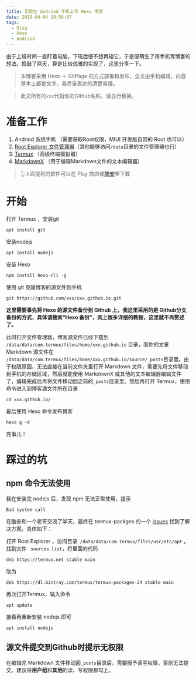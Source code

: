 ```yaml
---
title: 实现在 Andriod 手机上写 Hexo 博客
date: 2019-04-04 18:56:07
tags: 
  - Blog
  - Hexo
  - Andriod
---
```


由于上班时间一直盯着电脑，下班后便不想再碰它，于是便萌生了用手机写博客的想法。捣鼓了两天，算是比较优雅的实现了，这里分享一下。

<!--more-->

> 本博客采用 Hexo ＋ GitPage 的方式部署和发布，全文由手机编辑，内容基本上都是文字，我尽量表达的清楚易懂。 

> 此文所有的`xxx`代指你的Github名称，请自行替换。


# 准备工作
1. Andriod 系统手机 （需要获取Root权限，MIUI 开发版自带的 Root 也可以）
2. [Root Explorer 文件管理器](https://www.coolapk.com/apk/com.speedsoftware.rootexplorer)（其他能够访问`/data`目录的文件管理器也行）
3. [Termux](https://www.coolapk.com/apk/com.termux) （高级终端模拟器）
4. [MarkdownX](https://www.coolapk.com/apk/com.ryeeeeee.markdownx) （用于编辑Markdown文件的文本编辑器）

> 👆上面提到的软件可以在 Play 商店或[酷安](http://www.coolapk.com)里下载

# 开始
打开 Termux ，安装git
```
apt install git
```

安装nodejs
```
apt install nodejs
```

安装 Hexo
```
npm install hexo-cli -g
```

使用 git 克隆博客的源文件到手机
```
git https://github.com/xxx/xxx.github.io.git
```

**这里需要事先将 Hexo 的源文件备份到 Github 上，我这里采用的是 Github分支备份的方式，具体请搜索“Hexo 备份”，网上很多详细的教程，这里就不再赘述了。**

此时打开文件管理器，博客源文件已经下载到 ` /data/data/com.termux/files/home/xxx.github.io` 目录，而你的文章 Markdown 源文件在 `/data/data/com.termux/files/home/xxx.github.io/source/_posts`目录里。由于权限原因，无法直接在当前文件夹里打开 Markdown 文件，需要先将文件移动到手机的存储区域，然后就能使用 MarkdownX 或其他的文本编辑器编辑文件了，编辑完成后再将文件移动回之前的`_posts`目录里。然后再打开 Termux，使用命令进入到博客源文件所在目录
```
cd xxx.github.io/
```
最后使用 Hexo 命令发布博客
```
hexo g -d
```

完事儿！

# 踩过的坑

## npm 命令无法使用

我在安装完 nodejs 后，发现 npm 无法正常使用，提示
```
Bad system call
```


在酷安和一个老哥交流了半天，最终在 termux-packges 的一个 [issues](https://github.com/termux/termux-packages/issues/3608)
 找到了解决方案。具体如下：

打开 Root Explorer ，访问目录` /data/data/com.termux/files/usr/etc/apt` ，找到文件
` sources.list`，将里面的代码
```
deb https://termux.net stable main
```

改为
```
deb https://dl.bintray.com/termux/termux-packages-24 stable main
```

再次打开Termux，输入命令
```
apt update
```

接着再重新安装 nodejs 即可
```
apt install nodejs
```

## 源文件提交到Github时提示无权限

在编辑完 Markdown 文件移动回`_posts`目录后，需要授予读写权限，否则无法提交。建议将**用户组**和**其他**的读、写权限都勾上。